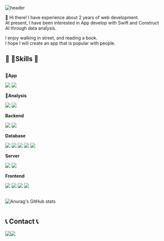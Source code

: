 <!-- 제목 -->
![header](https://capsule-render.vercel.app/api?type=rounded&color=auto&height=300&section=header&text=%Welcome%20to%20Shin%27s%20GitHub%&fontSize=40)


👋 Hi there! I have experience about 2 years of web development.     
At present, I have been interested in App develop with Swift and Construct AI through data analysis.

I enjoy walking in street, and reading a book.    
I hope I will create an app that is popular with people.


## 🔨 Skills 🔨
<div style="display:flex; flex-direction:column; align-items:flex-start;">
     <!-- App -->
    <p><strong>App</strong></p>
    <div>
        <img src="https://img.shields.io/badge/Swift-F05138?style=flat-square&logo=swift&logoColor=white"> 
        <img src="https://img.shields.io/badge/flutter-02569B?style=flat-square&logo=flutter&logoColor=white"> 
    </div>
     <!-- Analysis -->
    <p><strong>Analysis</strong></p>
    <div>
        <img src="https://img.shields.io/badge/python-3776AB?style=flat-square&logo=python&logoColor=white"> 
        <img src="https://img.shields.io/badge/R-3776AB?style=flat-square&logo=r&logoColor=white"> 
    </div>
    <!-- Backend -->
    <p><strong>Backend</strong></p>
    <div>
        <img src="https://img.shields.io/badge/Java-007396?style=for-the-badge&logo=Java&logoColor=white"> 
        <img src="https://img.shields.io/badge/Spring Boot-6DB33F?style=for-the-badge&logo=spring boot&logoColor=white"> 
    </div>
    <!-- Database -->
    <p><strong>Database</strong></p>
    <div>
        <img src="https://img.shields.io/badge/oracle-F80000?style=for-the-badge&logo=oracle&logoColor=white"> 
        <img src="https://img.shields.io/badge/mssql-CC2927?style=for-the-badge&microsoftsqlserver=microsoftsqlserver&logoColor=white"> 
        <img src="https://img.shields.io/badge/mysql-4479A1?style=for-the-badge&logo=mysql&logoColor=white"> 
        <img src="https://img.shields.io/badge/firebase-FFCA28?style=for-the-badge&logo=firebase&logoColor=white">
        <img src="https://img.shields.io/badge/sqlite-003B57?style=for-the-badge&logo=sqlite&logoColor=white">
    </div>
    <!-- Server -->
    <p><strong>Server</strong></p>
    <div>
        <img src="https://img.shields.io/badge/apache tomcat-F8DC75?style=for-the-badge&logo=apachetomcat&logoColor=black">
        <img src="https://img.shields.io/badge/python-F8DC75?style=for-the-badge&logo=python&logoColor=#3776AB">
    </div>
    <!-- Frontend -->
    <p><strong>Frontend</strong></p>
    <div>
        <img src="https://img.shields.io/badge/html5-E34F26?style=flat-square&logo=html5&logoColor=white"> 
        <img src="https://img.shields.io/badge/css-1572B6?style=flat-square&logo=css3&logoColor=white"> 
        <img src="https://img.shields.io/badge/javascript-F7DF1E?style=flat-square&logo=javascript&logoColor=black"> 
        <img src="https://img.shields.io/badge/bootstrap-7952B3?style=flat-square&logo=bootstrap&logoColor=white">
    </div>
    <br>


<!-- stat 표시하기 -->
![Anurag's GitHub stats](https://github-readme-stats.vercel.app/api?username=shin-na-ra&show_icons=true&theme=gotham)



## 📞 Contact 📞
<div style="display:flex; flex-direction:row;">
    <a href="mailto:narashin895@gmail.com">
        <img src="https://img.shields.io/badge/Gmail-EA4335?style=for-the-badge&logo=Gmail&logoColor=white"> 
    </a>
    <a href="https://open.kakao.com/o/sOrfKovg">
        <img src="https://img.shields.io/badge/KakaoTalk-FFCD00?style=for-the-badge&logoColor=black&logo=KakaoTalk"> 
    </a>
</div><br>    


